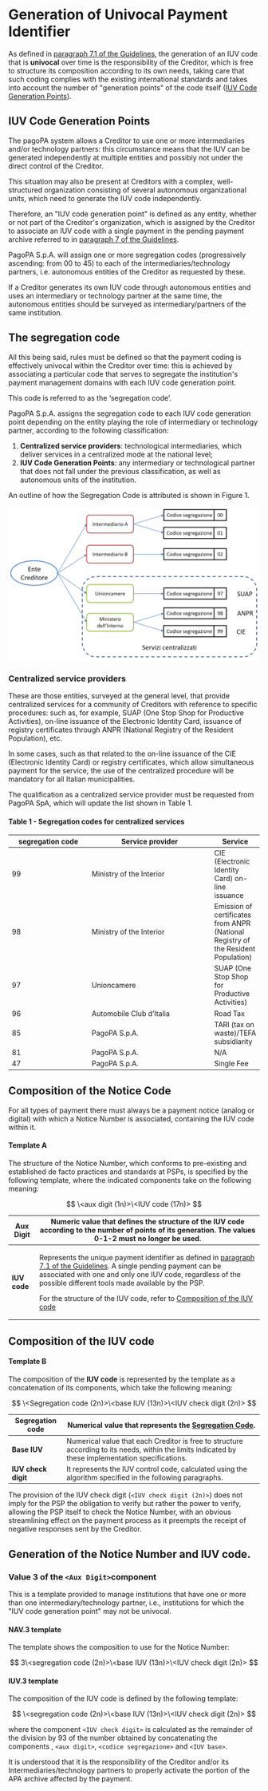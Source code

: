 # Generation of Univocal Payment Identifier

As defined in [paragraph 7.1 of the Guidelines](https://www.gazzettaufficiale.it/eli/id/2018/07/03/18A04494/sg), the generation of an IUV code that is **univocal** over time is the responsibility of the Creditor, which is free to structure its composition according to its own needs, taking care that such coding complies with the existing international standards and takes into account the number of "generation points" of the code itself ([IUV Code Generation Points](generation-of-univocal-payment-identifier.md#punti-di-generazione-del-codice-iuv)).

## **IUV Code Generation Points**

The pagoPA system allows a Creditor to use one or more intermediaries and/or technology partners: this circumstance means that the IUV can be generated independently at multiple entities and possibly not under the direct control of the Creditor.

This situation may also be present at Creditors with a complex, well-structured organization consisting of several autonomous organizational units, which need to generate the IUV code independently.

Therefore, an "IUV code generation point" is defined as any entity, whether or not part of the Creditor's organization, which is assigned by the Creditor to associate an IUV code with a single payment in the pending payment archive referred to in [paragraph 7 of the Guidelines](https://www.gazzettaufficiale.it/eli/id/2018/07/03/18A04494/sg).

PagoPA S.p.A. will assign one or more segregation codes (progressively ascending: from 00 to 45) to each of the intermediaries/technology partners, i.e. autonomous entities of the Creditor as requested by these.

If a Creditor generates its own IUV code through autonomous entities and uses an intermediary or technology partner at the same time, the autonomous entities should be surveyed as intermediary/partners of the same institution.

## **The segregation code**

All this being said, rules must be defined so that the payment coding is effectively univocal within the Creditor over time: this is achieved by associating a particular code that serves to segregate the institution's payment management domains with each IUV code generation point.

This code is referred to as the ‘segregation code’.

PagoPA S.p.A. assigns the segregation code to each IUV code generation point depending on the entity playing the role of intermediary or technology partner, according to the following classification:

1. **Centralized service providers**: technological intermediaries, which deliver services in a centralized mode at the national level;
2. **IUV Code Generation Points**: any intermediary or technological partner that does not fall under the previous classification, as well as autonomous units of the institution.

An outline of how the Segregation Code is attributed is shown in Figure 1.

![Figure 1 - Assignment of the Segregation Code.](../.gitbook/assets/image.png)

### **Centralized service providers**

These are those entities, surveyed at the general level, that provide centralized services for a community of Creditors with reference to specific procedures: such as, for example, SUAP  (One Stop Shop for Productive Activities), on-line issuance of the Electronic Identity Card, issuance of registry certificates through ANPR (National Registry of the Resident Population), etc.

In some cases, such as that related to the on-line issuance of the CIE (Electronic Identity Card) or registry certificates, which allow simultaneous payment for the service, the use of the centralized procedure will be mandatory for all Italian municipalities.

The qualification as a centralized service provider must be requested from PagoPA SpA, which will update the list shown in Table 1.

#### Table 1 - Segregation codes for centralized services

<table><thead><tr><th width="157.3560034943871">segregation code</th><th width="256.4239379394335">Service provider</th><th>Service</th></tr></thead><tbody><tr><td>99</td><td>Ministry of the Interior</td><td>CIE (Electronic Identity Card) on-line issuance</td></tr><tr><td>98</td><td>Ministry of the Interior</td><td>Emission of certificates from ANPR (National Registry of the Resident Population)</td></tr><tr><td>97</td><td>Unioncamere</td><td>SUAP (One Stop Shop for Productive Activities)</td></tr><tr><td>96</td><td>Automobile Club d&rsquo;Italia</td><td>Road Tax</td></tr><tr><td>85</td><td>PagoPA S.p.A.</td><td>TARI (tax on waste)/TEFA subsidiarity</td></tr><tr><td>81</td><td>PagoPA S.p.A.</td><td>N/A</td></tr><tr><td>47</td><td>PagoPA S.p.A.</td><td>Single Fee</td></tr></tbody></table>

## Composition of the Notice Code

For all types of payment there must always be a payment notice (analog or digital) with which a Notice Number is associated, containing the IUV code within it. 

#### Template A

The structure of the Notice Number, which conforms to pre-existing and established de facto practices and standards at PSPs, is specified by the following template, where the indicated components take on the following meaning:

$$ \<aux digit (1n)>\<IUV code (17n)> $$

| **Aux Digit**| Numeric value that defines the structure of the IUV code according to the number of points of its generation. **The values 0-1-2 must no longer be used**.|
|----------|----------|
| **IUV code**| <p>Represents the unique payment identifier as defined in <a href="https://www.gazzettaufficiale.it/eli/id/2018/07/03/18A04494/sg">paragraph 7.1 of the Guidelines</a>. A single pending payment can be associated with one and only one IUV code, regardless of the possible different tools made available by the PSP.</p><p>For the structure of the IUV code, refer to <a href="generation-of-univocal-payment-identifier.md#composizione-del-codice-iuv">Composition of the IUV code</a></p>|

## **Composition of the IUV code**

#### Template B

The composition of the **IUV code** is represented by the template as a concatenation of its components, which take the following meaning:

$$ \<Segregation code (2n)>\<base IUV (13n)>\<IUV check digit (2n)> $$

| **Segregation code**| Numerical value that represents the [Segregation Code](generation-of-univocal-payment-identifier.md#il-codice-di-segregazione).|
|----------|----------|
| **Base IUV**| Numerical value that each Creditor is free to structure according to its needs, within the limits indicated by these implementation specifications.|
| **IUV check digit**| It represents the IUV control code, calculated using the algorithm specified in the following paragraphs.|

The provision of the IUV check digit (`<IUV check digit (2n)>`) does not imply for the PSP the obligation to verify but rather the power to verify, allowing the PSP itself to check the Notice Number, with an obvious streamlining effect on the payment process as it preempts the receipt of negative responses sent by the Creditor.

## **Generation of the Notice Number and IUV code.**

### **Value 3 of the `<Aux Digit>`component**

This is a template provided to manage institutions that have one or more than one intermediary/technology partner, i.e., institutions for which the "IUV code generation point" may not be univocal.

#### NAV.3  template

The template shows the composition to use for the Notice Number:

$$ 3\<segregation code (2n)>\<base IUV (13n)>\<IUV check digit (2n)> $$

#### IUV.3 template

The composition of the IUV code is defined by the following template:

$$ \<segregation code (2n)>\<base IUV (13n)>\<IUV check digit (2n)> $$

where the component `<IUV check digit>` is calculated as the remainder of the division by 93 of the number obtained by concatenating the components , `<aux digit>`, `<codice segregazione>` and `<IUV base>`.

It is understood that it is the responsibility of the Creditor and/or its Intermediaries/technology partners to properly activate the portion of the APA archive affected by the payment.
